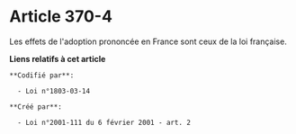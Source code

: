 # Article 370-4

Les effets de l'adoption prononcée en France sont ceux de la loi française.

**Liens relatifs à cet article**

	**Codifié par**:

	  - Loi n°1803-03-14

	**Créé par**:

	  - Loi n°2001-111 du 6 février 2001 - art. 2
